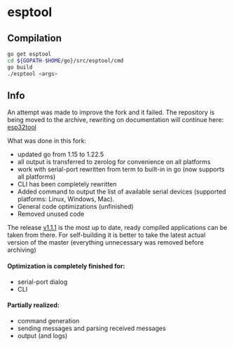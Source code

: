 # esptool


## Compilation

```bash
go get esptool
cd ${GOPATH-$HOME/go}/src/esptool/cmd
go build
./esptool <args>
```

## Info

An attempt was made to improve the fork and it failed.
The repository is being moved to the archive, rewriting on documentation will continue here: [esp32tool](https://github.com/Bookshelf-Writer/esp32tool)

What was done in this fork:
- updated go from 1.15 to 1.22.5
- all output is transferred to zerolog for convenience on all platforms
- work with serial-port rewritten from term to built-in in go (now supports all platforms)
- CLI has been completely rewritten
- Added command to output the list of available serial devices (supported platforms: Linux, Windows, Mac).
- General code optimizations (unfinished)
- Removed unused code


The release [v1.1.1](https://github.com/Bookshelf-Writer/esptool-modul/releases/tag/v1.1.1) is the most up to date, ready compiled applications can be taken from there.
For self-building it is better to take the latest actual version of the master (everything unnecessary was removed before archiving)


#### Optimization is completely finished for:
- serial-port dialog
- CLI

#### Partially realized:
- command generation
- sending messages and parsing received messages
- output (and logs)



